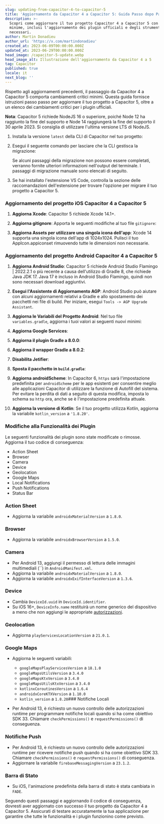 ```yaml
---
slug: updating-from-capacitor-4-to-capacitor-5
title: 'Aggiornamento da Capacitor 4 a Capacitor 5: Guida Passo dopo Passo'
description: >-
  Scopri come aggiornare il tuo progetto Capacitor 4 a Capacitor 5 con modifiche
  minime, inclusi l'aggiornamento dei plugin ufficiali e degli strumenti
  necessari.
author: Martin Donadieu
author_url: 'https://x.com/martindonadieu'
created_at: 2023-06-09T00:00:00.000Z
updated_at: 2023-06-29T00:00:00.000Z
head_image: /capacitor-5-update.webp
head_image_alt: Illustrazione dell'aggiornamento da Capacitor 4 a 5
tag: Capacitor
published: true
locale: it
next_blog: ''
---
```


Rispetto agli aggiornamenti precedenti, il passaggio da Capacitor 4 a Capacitor 5 comporta cambiamenti critici minimi. Questa guida fornisce istruzioni passo passo per aggiornare il tuo progetto a Capacitor 5, oltre a un elenco dei cambiamenti critici per i plugin ufficiali.

**Nota**: Capacitor 5 richiede NodeJS 16 o superiore, poiché Node 12 ha raggiunto la fine del supporto e Node 14 raggiungerà la fine del supporto il 30 aprile 2023. Si consiglia di utilizzare l'ultima versione LTS di NodeJS.

1. Installa la versione `latest` della CLI di Capacitor nel tuo progetto:

2. Esegui il seguente comando per lasciare che la CLI gestisca la migrazione:

   Se alcuni passaggi della migrazione non possono essere completati, verranno fornite ulteriori informazioni nell'output del terminale. I passaggi di migrazione manuale sono elencati di seguito.

3. Se hai installato l'estensione VS Code, controlla la sezione delle raccomandazioni dell'estensione per trovare l'opzione per migrare il tuo progetto a Capacitor 5.

### Aggiornamento del progetto iOS Capacitor 4 a Capacitor 5

1. **Aggiorna Xcode**: Capacitor 5 richiede Xcode 14.1+.

2. **Aggiorna gitignore**: Apporta le seguenti modifiche al tuo file `gitignore`:

3. **Aggiorna Assets per utilizzare una singola icona dell'app**: Xcode 14 supporta una singola icona dell'app di 1024x1024. Pulisci il tuo AppIcon.appiconset rimuovendo tutte le dimensioni non necessarie.

### Aggiornamento del progetto Android Capacitor 4 a Capacitor 5

1. **Aggiorna Android Studio**: Capacitor 5 richiede Android Studio Flamingo | 2022.2.1 o più recente a causa dell'utilizzo di Gradle 8, che richiede Java JDK 17. Java 17 è incluso in Android Studio Flamingo, quindi non sono necessari download aggiuntivi.

2. **Esegui l'Assistente di Aggiornamento AGP**: Android Studio può aiutare con alcuni aggiornamenti relativi a Gradle e allo spostamento dei pacchetti nei file di build. Per iniziare, esegui `Tools -> AGP Upgrade Assistant`.

3. **Aggiorna le Variabili del Progetto Android**: Nel tuo file `variables.gradle`, aggiorna i tuoi valori ai seguenti nuovi minimi:

4. **Aggiorna Google Services**:

5. **Aggiorna il plugin Gradle a 8.0.0**:

6. **Aggiorna il wrapper Gradle a 8.0.2**:

7. **Disabilita Jetifier**:

8. **Sposta il pacchetto in `build.gradle`**:

9. **Aggiorna androidScheme**: In Capacitor 6, `https` sarà l'impostazione predefinita per `androidScheme` per le app esistenti per consentire meglio alle applicazioni Capacitor di utilizzare la funzione di Autofill del sistema. Per evitare la perdita di dati a seguito di questa modifica, imposta lo schema su `http` ora, anche se è l'impostazione predefinita attuale.

10. **Aggiorna la versione di Kotlin**: Se il tuo progetto utilizza Kotlin, aggiorna la variabile `kotlin_version` a `'1.8.20'`.

### Modifiche alla Funzionalità dei Plugin

Le seguenti funzionalità dei plugin sono state modificate o rimosse. Aggiorna il tuo codice di conseguenza:

- Action Sheet
- Browser
- Camera
- Device
- Geolocation
- Google Maps
- Local Notifications
- Push Notifications
- Status Bar

### Action Sheet

- Aggiorna la variabile `androidxMaterialVersion` a `1.8.0`.

### Browser

- Aggiorna la variabile `androidxBrowserVersion` a `1.5.0`.

### Camera

- Per Android 13, aggiungi il permesso di lettura delle immagini multimediali (``) in `AndroidManifest.xml`.
- Aggiorna la variabile `androidxMaterialVersion` a `1.8.0`.
- Aggiorna la variabile `androidxExifInterfaceVersion` a `1.3.6`.

### Device

- Cambia `DeviceId.uuid` in `DeviceId.identifier`.
- Su iOS 16+, `DeviceInfo.name` restituirà un nome generico del dispositivo a meno che non aggiungi le appropriate [autorizzazioni](https://developer.apple.com/documentation/bundleresources/entitlements/com_apple_developer_device-information_user-assigned-device-name/).

### Geolocation

- Aggiorna `playServicesLocationVersion` a `21.0.1`.

### Google Maps

- Aggiorna le seguenti variabili:
  - `googleMapsPlayServicesVersion` a `18.1.0`
  - `googleMapsUtilsVersion` a `3.4.0`
  - `googleMapsKtxVersion` a `3.4.0`
  - `googleMapsUtilsKtxVersion` a `3.4.0`
  - `kotlinxCoroutinesVersion` a `1.6.4`
  - `androidxCoreKTXVersion` a `1.10.0`
  - `kotlin_version` a `1.8.20`### Notifiche Locali

- Per Android 13, è richiesto un nuovo controllo delle autorizzazioni runtime per programmare notifiche locali quando si ha come obiettivo SDK 33. Chiamare `checkPermissions()` e `requestPermissions()` di conseguenza.

### Notifiche Push

- Per Android 13, è richiesto un nuovo controllo delle autorizzazioni runtime per ricevere notifiche push quando si ha come obiettivo SDK 33. Chiamare `checkPermissions()` e `requestPermissions()` di conseguenza.
- Aggiornare la variabile `firebaseMessagingVersion` a `23.1.2`.

### Barra di Stato

- Su iOS, l'animazione predefinita della barra di stato è stata cambiata in `FADE`.

Seguendo questi passaggi e aggiornando il codice di conseguenza, dovresti aver aggiornato con successo il tuo progetto da Capacitor 4 a Capacitor 5. Assicurati di testare accuratamente la tua applicazione per garantire che tutte le funzionalità e i plugin funzionino come previsto.